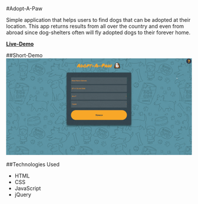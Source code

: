 #Adopt-A-Paw

Simple application that helps users to find dogs that can be adopted at their location. This app returns results from all over the country and even from abroad since dog-shelters often will fly adopted dogs to their forever home.

[**Live-Demo**](<http://ievgenk.github.io/adopt-a-paw>)

##Short-Demo
![Animated gif demo of the app](./adopt-a-paw.gif)

##Technologies Used

- HTML
- CSS
- JavaScript
- jQuery